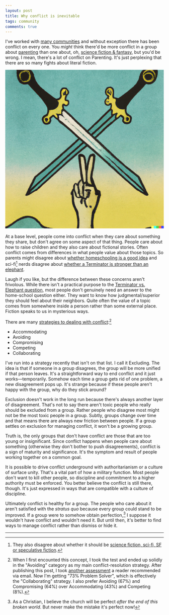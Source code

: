 ```yaml
---
layout: post
title: Why conflict is inevitable
tags: community
comments: true
---
```


I've worked with [many
communities](https://stackexchange.com/sites#oldest) and without
exception there has been conflict on every one. You _might_ think
there'd be more conflict in a group about
[parenting](https://parenting.stackexchange.com/) than one about, oh,
[science fiction & fantasy](https://scifi.stackexchange.com/), but
you'd be wrong. I mean, there's a lot of conflict on Parenting. It's
just perplexing that there are so many fights about literal fiction.

[![Surrealist sword battle between peace signs](/images/peace_battle.png)](https://labs.openai.com/s/1es4eVMHMkipyoUksS7XPsLU)

At a base level, people come into conflict when they care about
something they share, but don't agree on some aspect of that
thing. People care about how to raise children and they also care
about fictional stories. Often conflict comes from differences in what
people value about those topics. So parents might disagree about
[whether homeschooling is a good
idea](https://parenting.stackexchange.com/questions/19106/is-non-professional-homeschooling-detrimental-to-children)
and sci-fi[^1] nerds disagree about [whether a Terminator is stronger
than an
elephant](https://scifi.stackexchange.com/questions/63910/how-strong-are-terminators).

Laugh if you like, but the difference between these concerns aren't
frivolous. While there isn't a practical purpose to the [Terminator
vs. Elephant
question](https://scifi.meta.stackexchange.com/questions/4835/does-elephant-vs-terminator-gorilla-vs-shark),
most people don't genuinely need an answer to the home-school question
either. They want to know how judgmental/superior they should feel
about their neighbors. Quite often the value of a topic comes from
somewhere inside a person rather than some external place. Fiction
speaks to us in mysterious ways.

There are many [strategies to dealing with
conflict](https://kilmanndiagnostics.com/brief-overview-of-the-tki-assessment/):[^2]

* Accommodating
* Avoiding
* Compromising
* Competing
* Collaborating

I've run into a strategy recently that isn't on that list. I call it
Excluding. The idea is that if someone in a group disagrees, the group
will be more unified if that person leaves. It's a straightforward way
to end conflict and it just works&mdash;temporarily. Somehow each time
a group gets rid of one problem, a new disagreement pops up. It's
strange because if these people aren't happy with the group, why do
they stick around?

Exclusion doesn't work in the long run because there's always another
layer of disagreement. That's not to say there aren't toxic people who
really should be excluded from a group. Rather people who disagree
most might not be the most toxic people in a group. Subtly, groups
change over time and that means there are always new friction between
people. If a group settles on exclusion for managing conflict, it
won't be a growing group.

Truth is, the only groups that don't have conflict are those that are
too young or insignificant. Since conflict happens when people care
about something (otherwise they don't bother to push disagreements),
conflict is a sign of maturity and significance. It's the symptom and
result of people working together on a common goal. 

It is possible to drive conflict underground with authoritarianism or
a culture of surface unity. That's a vital part of how a military
function. Most people don't want to kill other people, so discipline
and commitment to a higher authority must be enforced. You better
believe the conflict is still there, though. It's just expressed in
ways that are compatible with a culture of discipline.

Ultimately conflict is healthy for a group. The people who care about
it aren't satisfied with the _stratus quo_ because every group could
stand to be improved. If a group were to somehow obtain
perfection,[^3] I suppose it wouldn't have conflict and wouldn't need
it. But until then, it's better to find ways to manage conflict rather
than dismiss or hide it.

---

[^1]: They also disagree about whether it should be [science fiction,
     sci-fi, SF or speculative
     fiction](https://damiengwalter.com/2018/08/07/science-fiction-vs-scifi-vs-sf-what-is-the-true-definition/).

[^2]: When I first encounted this concept, I took the test and ended
    up solidly in the "Avoiding" category as my main
    conflict-resolution strategy. After publishing this post, I took
    [another
    assessment](https://www.usip.org/public-education-new/conflict-styles-assessment)
    a reader recommended via email. Now I'm getting "73% Problem
    Solver", which is effectively the "Collaborating" strategy. I also
    prefer Avoiding (67%) and Compromising (64%) over Accommodating
    (43%) and Competing (8%).

[^3]: As a Christian, I believe the church will be perfect _after the
    end of this broken world_. But never make the mistake it's perfect
    now!
